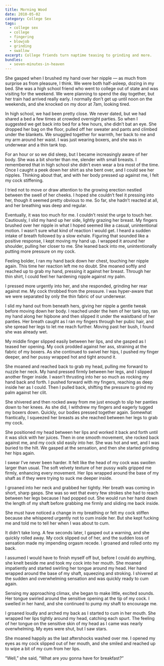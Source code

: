 ```yaml
---
title: Morning Wood
date: 2010-05-02
category: College Sex
tags:
  - college sex
  - college
  - fingering
  - blowjob
  - grinding
  - swallow
excerpt: College friends turn naptime teasing to grinding and more.
bundles:
  - seven-minutes-in-heaven
---
```


She gasped when I brushed my hand over her nipple — as much from surprise as from pleasure, I think. We were both half-asleep, dozing in my bed. She was a high school friend who went to college out of state and was visiting for the weekend. We were planning to spend the day together, but her train had arrived really early. I normally don’t get up until noon on the weekends, and she knocked on my door at 7am, looking tired.

In high school, we had been pretty close. We never dated, but we had shared a bed a few times at crowded overnight parties. So when I suggested we get back into bed for a few hours, she didn’t bat an eye. She dropped her bag on the floor, pulled off her sweater and pants and climbed under the blankets. We snuggled together for warmth, her back to me and my arm around her waist. I was just wearing boxers, and she was in underwear and a thin tank top.

For an hour or so we did sleep, but I became increasingly aware of her body. She was a bit shorter than me, slender with small breasts. I remembered that in high school she didn’t even wear a bra most of the time. Once I caught a peek down her shirt as she bent over, and I could see her nipples. Thinking about that, and with her body pressed up against me, I felt my cock stiffening.

I tried not to move or draw attention to the growing erection nestled between the swell of her cheeks. I hoped she couldn’t feel it pressing into her, though it seemed pretty obvious to me. So far, she hadn’t reacted at all, and her breathing was deep and regular.

Eventually, it was too much for me. I couldn’t resist the urge to touch her. Cautiously, I slid my hand up her side, lightly grazing her breast. My fingers brushed over her nipple in what I hoped seemed like a casual, unintentional motion. I wasn’t sure what kind of reaction I would get. I heard a sudden intake of breath followed by a slow exhale. Figuring that sounded like a positive response, I kept moving my hand up. I wrapped it around her shoulder, pulling her closer to me. She leaned back into me, unintentionally putting more pressure on my cock.

Feeling bolder, I ran my hand back down her chest, touching her nipple again. This time her reaction left me no doubt. She moaned softly and reached up to grab my hand, pressing it against her breast. Through her thin shirt, I could feel her hardening nipple against my palm.

I pressed more urgently into her, and she responded, grinding her rear against me. My cock throbbed from the pressure. I was hyper-aware that we were separated by only the thin fabric of our underwear.

I slid my hand out from beneath hers, giving her nipple a gentle tweak before moving down her body. I reached under the hem of her tank top, ran my hand along her hipbone and then slipped it under the waistband of her panties. Her breath caught as I ran my fingers through her pubic hair, and she spread her legs to let me reach further. Moving past her bush, I found she was already wet.

My middle finger slipped easily between her lips, and she gasped as I teased her opening. My cock prodded against her ass, straining at the fabric of my boxers. As she continued to swivel her hips, I pushed my finger deeper, and her pussy wrapped hot and tight around it.

She moaned and reached back to grab my head, pulling me forward to nuzzle her neck. My hand pressed firmly between her legs, and I slipped another finger inside. I wasn’t thrusting into her so much as rocking my hand back and forth. I pushed forward with my fingers, reaching as deep inside her as I could. Then I pulled back, shifting the pressure to grind my palm against her clit.

She shivered and then rocked away from me just enough to slip her panties down to her knees. As she did, I withdrew my fingers and eagerly tugged my boxers down. Quickly, our bodies pressed together again. Somewhat frantically, I squeezed her breasts as she reached between her legs to grab my cock.

She positioned my head between her lips and worked it back and forth until it was slick with her juices. Then in one smooth movement, she rocked back against me, and my cock slid easily into her. She was hot and wet, and I was buried to the hilt. We gasped at the sensation, and then she started grinding her hips again.

I swear I’ve never been harder. It felt like the head of my cock was swollen larger than usual. The soft velvety texture of her pussy walls gripped me firmly, enhancing every movement. Her lips wrapped around the base of my shaft as if they were trying to suck me deeper inside.

I groaned into her neck and grabbed her tightly. Her breath was coming in short, sharp gasps. She was so wet that every few strokes she had to reach between her legs because I had popped out. She would run her hand down the length of my shaft before grabbing me firmly and sliding me back inside.

She must have noticed a change in my breathing or felt my cock stiffen because she whispered urgently not to cum inside her. But she kept fucking me and told me to tell her when I was about to cum.

It didn’t take long. A few seconds later, I gasped out a warning, and she quickly rolled away. My cock slipped out of her, and the sudden loss of sensation made my impending orgasm recede. I groaned and rolled onto my back.

I assumed I would have to finish myself off but, before I could do anything, she knelt beside me and took my cock into her mouth. She moaned impatiently and started swirling her tongue around my head. Her hand wrapped around the base of my shaft, squeezing and stroking. I shivered at the sudden and overwhelming sensation and was quickly ready to cum again.

Sensing my approaching climax, she began to make little, excited sounds. Her tongue swirled around the sensitive opening at the tip of my cock. I swelled in her hand, and she continued to pump my shaft to encourage me.

I groaned loudly and arched my back as I started to cum in her mouth. She wrapped her lips tightly around my head, catching each spurt. The feeling of her tongue on the sensitive skin of my head as I came was nearly overwhelming. My eyes were shut, but I saw stars.

She moaned happily as the last aftershocks washed over me. I opened my eyes as my cock slipped out of her mouth, and she smiled and reached up to wipe a bit of my cum from her lips.

“Well,” she said, “What are _you_ gonna have for breakfast?”
